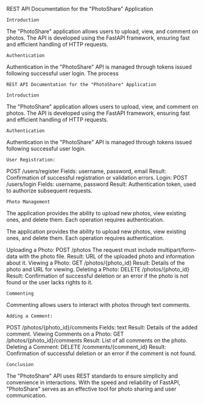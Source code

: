 
REST API Documentation for the "PhotoShare" Application

    Introduction
The "PhotoShare" application allows users to upload, view, and comment on photos. The API is developed using the 
FastAPI framework, ensuring fast and efficient handling of HTTP requests.

    Authentication
Authentication in the "PhotoShare" API is managed through tokens issued following successful user login. The process

    REST API Documentation for the "PhotoShare" Application

    Introduction
The "PhotoShare" application allows users to upload, view, and comment on photos. The API is developed using the
FastAPI framework, ensuring fast and efficient handling of HTTP requests.

    Authentication
Authentication in the "PhotoShare" API is managed through tokens issued following successful user login.

    User Registration:
POST /users/register
Fields: username, password, email
Result: Confirmation of successful registration or validation errors.
Login:
POST /users/login
Fields: username, password
Result: Authentication token, used to authorize subsequent requests.
    
    Photo Management

The application provides the ability to upload new photos, view existing ones, and delete them. Each operation
requires authentication.

The application provides the ability to upload new photos, view existing ones, and delete them.
Each operation requires authentication.

Uploading a Photo:
POST /photos
The request must include multipart/form-data with the photo file.
Result: URL of the uploaded photo and information about it.
Viewing a Photo:
GET /photos/{photo_id}
Result: Details of the photo and URL for viewing.
Deleting a Photo:
DELETE /photos/{photo_id}
Result: Confirmation of successful deletion or an error if the photo is not found or the user lacks rights to it.
    
    Commenting
Commenting allows users to interact with photos through text comments.

    Adding a Comment:
POST /photos/{photo_id}/comments
Fields: text
Result: Details of the added comment.
Viewing Comments on a Photo:
GET /photos/{photo_id}/comments
Result: List of all comments on the photo.
Deleting a Comment:
DELETE /comments/{comment_id}
Result: Confirmation of successful deletion or an error if the comment is not found.


    Conclusion
The "PhotoShare" API uses REST standards to ensure simplicity and convenience in interactions.
With the speed and reliability of FastAPI, "PhotoShare" serves as an effective tool for photo sharing and user
communication.